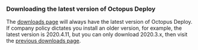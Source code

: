 ### Downloading the latest version of Octopus Deploy

The [downloads page](https://yamldoc.liuyan.wang/downloads) will always have the latest version of Octopus Deploy.  If company policy dictates you install an older version, for example, the latest version is 2020.4.11, but you can only download 2020.3.x, then visit the [previous downloads page](https://yamldoc.liuyan.wang/downloads/previous).